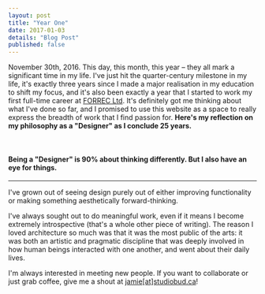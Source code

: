 ```yaml
---
layout: post
title: "Year One"
date: 2017-01-03
details: "Blog Post"
published: false
---
```


November 30th, 2016. This day, this month, this year – they all mark a significant time in my life. I've just hit the quarter-century milestone in my life, it's exactly three years since I made a major realisation in my education to shift my focus, and it's also been exactly a year that I started to work my first full-time career at <a href="http://www.forrec.com" target="_blank">FORREC Ltd</a>. It's definitely got me thinking about what I've done so far, and I promised to use this website as a space to really express the breadth of work that I find passion for. <strong> Here's my reflection on my philosophy as a "Designer" as I conclude 25 years.</strong>

<br>
<h4 class="article-subheading">Being a "Designer" is 90% about thinking differently. But I also have an eye for things.</h4>
<hr class="xs-thick-hr" align="left">

I've grown out of seeing design purely out of either improving functionality or making something aesthetically forward-thinking. 

I've always sought out to do meaningful work, even if it means I become extremely introspective (that's a whole other piece of writing). The reason I loved architecture so much was that it was the most public of the arts: it was both an artistic and pragmatic discipline that was deeply involved in how human beings interacted with one another, and went about their daily lives. 

I'm always interested in meeting new people. If you want to collaborate or just grab coffee, give me a shout at <a href="mailto:jamie@studiobud.ca?Subject=Hello!" target="_top">jamie[at]studiobud.ca</a>!

